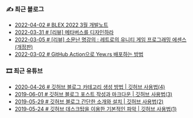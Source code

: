 ### ✍️ 최근 블로그

<!-- BLEX:START -->
- [2022-04-02 # BLEX 2022 3월 개발노트](https://blex.me/@baealex/blex-2022-3%EC%9B%94-%EA%B0%9C%EB%B0%9C%EB%85%B8%ED%8A%B8)
- [2022-03-31 # [리뷰] 메타버스를 디자인하라](https://blex.me/@baealex/ux-for-xr-review)
- [2022-03-05 # [리뷰] 소문난 명강의 : 레트로의 유니티 게임 프로그래밍 에센스&lpar;개정판&rpar;](https://blex.me/@baealex/unity-programming-essence-review)
- [2022-03-02 # GitHub Action으로 Yew.rs 배포하는 방법](https://blex.me/@baealex/github-action%EC%9C%BC%EB%A1%9C-yew-%EB%B0%B0%ED%8F%AC%ED%95%98%EA%B8%B0)<!-- BLEX:END -->

### 🎞️ 최근 유튜브

<!-- YOUTUBE:START -->
- [2020-04-26 # 깃허브 블로그 카테고리 생성 방법 | 깃허브 사용법&lpar;4&rpar;](https://www.youtube.com/watch?v=5DbL0V_07lE)
- [2019-06-01 # 깃허브 블로그 포스트 작성과 마크다운 | 깃허브 사용법&lpar;3&rpar;](https://www.youtube.com/watch?v=LyQgkZX2ZaM)
- [2019-05-29 # 깃허브 블로그 간단한 소개와 설치 | 깃허브 사용법&lpar;2&rpar;](https://www.youtube.com/watch?v=U-tPlM-h4cY)
- [2019-05-24 # 깃허브 데스크탑을 이용한 기본적인 파악 | 깃허브 사용법&lpar;1&rpar;](https://www.youtube.com/watch?v=3X24DcxJCgc)<!-- YOUTUBE:END -->
